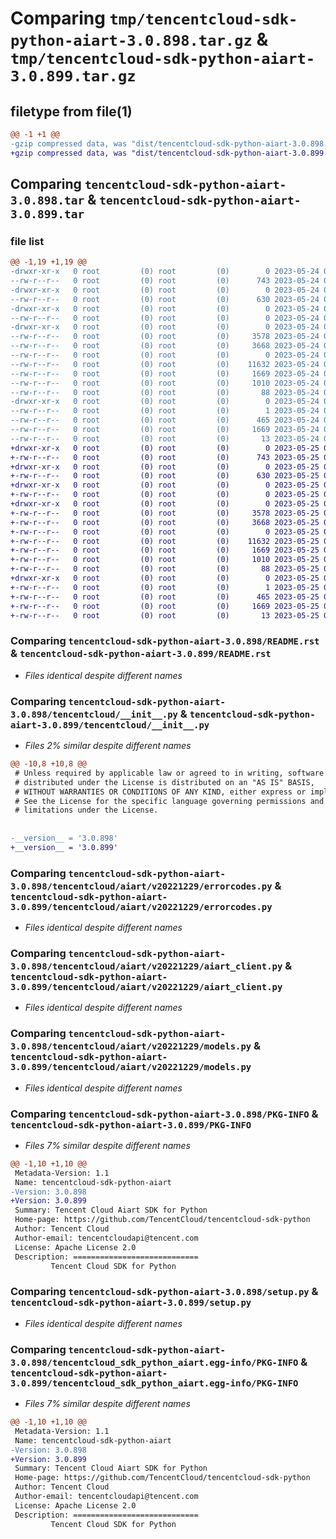 # Comparing `tmp/tencentcloud-sdk-python-aiart-3.0.898.tar.gz` & `tmp/tencentcloud-sdk-python-aiart-3.0.899.tar.gz`

## filetype from file(1)

```diff
@@ -1 +1 @@
-gzip compressed data, was "dist/tencentcloud-sdk-python-aiart-3.0.898.tar", last modified: Wed May 24 01:44:03 2023, max compression
+gzip compressed data, was "dist/tencentcloud-sdk-python-aiart-3.0.899.tar", last modified: Thu May 25 00:15:41 2023, max compression
```

## Comparing `tencentcloud-sdk-python-aiart-3.0.898.tar` & `tencentcloud-sdk-python-aiart-3.0.899.tar`

### file list

```diff
@@ -1,19 +1,19 @@
-drwxr-xr-x   0 root         (0) root         (0)        0 2023-05-24 01:44:03.000000 tencentcloud-sdk-python-aiart-3.0.898/
--rw-r--r--   0 root         (0) root         (0)      743 2023-05-24 01:44:03.000000 tencentcloud-sdk-python-aiart-3.0.898/README.rst
-drwxr-xr-x   0 root         (0) root         (0)        0 2023-05-24 01:44:03.000000 tencentcloud-sdk-python-aiart-3.0.898/tencentcloud/
--rw-r--r--   0 root         (0) root         (0)      630 2023-05-24 01:44:03.000000 tencentcloud-sdk-python-aiart-3.0.898/tencentcloud/__init__.py
-drwxr-xr-x   0 root         (0) root         (0)        0 2023-05-24 01:44:03.000000 tencentcloud-sdk-python-aiart-3.0.898/tencentcloud/aiart/
--rw-r--r--   0 root         (0) root         (0)        0 2023-05-24 01:44:03.000000 tencentcloud-sdk-python-aiart-3.0.898/tencentcloud/aiart/__init__.py
-drwxr-xr-x   0 root         (0) root         (0)        0 2023-05-24 01:44:03.000000 tencentcloud-sdk-python-aiart-3.0.898/tencentcloud/aiart/v20221229/
--rw-r--r--   0 root         (0) root         (0)     3578 2023-05-24 01:44:03.000000 tencentcloud-sdk-python-aiart-3.0.898/tencentcloud/aiart/v20221229/errorcodes.py
--rw-r--r--   0 root         (0) root         (0)     3668 2023-05-24 01:44:03.000000 tencentcloud-sdk-python-aiart-3.0.898/tencentcloud/aiart/v20221229/aiart_client.py
--rw-r--r--   0 root         (0) root         (0)        0 2023-05-24 01:44:03.000000 tencentcloud-sdk-python-aiart-3.0.898/tencentcloud/aiart/v20221229/__init__.py
--rw-r--r--   0 root         (0) root         (0)    11632 2023-05-24 01:44:03.000000 tencentcloud-sdk-python-aiart-3.0.898/tencentcloud/aiart/v20221229/models.py
--rw-r--r--   0 root         (0) root         (0)     1669 2023-05-24 01:44:03.000000 tencentcloud-sdk-python-aiart-3.0.898/PKG-INFO
--rw-r--r--   0 root         (0) root         (0)     1010 2023-05-24 01:44:03.000000 tencentcloud-sdk-python-aiart-3.0.898/setup.py
--rw-r--r--   0 root         (0) root         (0)       88 2023-05-24 01:44:03.000000 tencentcloud-sdk-python-aiart-3.0.898/setup.cfg
-drwxr-xr-x   0 root         (0) root         (0)        0 2023-05-24 01:44:03.000000 tencentcloud-sdk-python-aiart-3.0.898/tencentcloud_sdk_python_aiart.egg-info/
--rw-r--r--   0 root         (0) root         (0)        1 2023-05-24 01:44:03.000000 tencentcloud-sdk-python-aiart-3.0.898/tencentcloud_sdk_python_aiart.egg-info/dependency_links.txt
--rw-r--r--   0 root         (0) root         (0)      465 2023-05-24 01:44:03.000000 tencentcloud-sdk-python-aiart-3.0.898/tencentcloud_sdk_python_aiart.egg-info/SOURCES.txt
--rw-r--r--   0 root         (0) root         (0)     1669 2023-05-24 01:44:03.000000 tencentcloud-sdk-python-aiart-3.0.898/tencentcloud_sdk_python_aiart.egg-info/PKG-INFO
--rw-r--r--   0 root         (0) root         (0)       13 2023-05-24 01:44:03.000000 tencentcloud-sdk-python-aiart-3.0.898/tencentcloud_sdk_python_aiart.egg-info/top_level.txt
+drwxr-xr-x   0 root         (0) root         (0)        0 2023-05-25 00:15:41.000000 tencentcloud-sdk-python-aiart-3.0.899/
+-rw-r--r--   0 root         (0) root         (0)      743 2023-05-25 00:15:41.000000 tencentcloud-sdk-python-aiart-3.0.899/README.rst
+drwxr-xr-x   0 root         (0) root         (0)        0 2023-05-25 00:15:41.000000 tencentcloud-sdk-python-aiart-3.0.899/tencentcloud/
+-rw-r--r--   0 root         (0) root         (0)      630 2023-05-25 00:15:41.000000 tencentcloud-sdk-python-aiart-3.0.899/tencentcloud/__init__.py
+drwxr-xr-x   0 root         (0) root         (0)        0 2023-05-25 00:15:41.000000 tencentcloud-sdk-python-aiart-3.0.899/tencentcloud/aiart/
+-rw-r--r--   0 root         (0) root         (0)        0 2023-05-25 00:15:41.000000 tencentcloud-sdk-python-aiart-3.0.899/tencentcloud/aiart/__init__.py
+drwxr-xr-x   0 root         (0) root         (0)        0 2023-05-25 00:15:41.000000 tencentcloud-sdk-python-aiart-3.0.899/tencentcloud/aiart/v20221229/
+-rw-r--r--   0 root         (0) root         (0)     3578 2023-05-25 00:15:41.000000 tencentcloud-sdk-python-aiart-3.0.899/tencentcloud/aiart/v20221229/errorcodes.py
+-rw-r--r--   0 root         (0) root         (0)     3668 2023-05-25 00:15:41.000000 tencentcloud-sdk-python-aiart-3.0.899/tencentcloud/aiart/v20221229/aiart_client.py
+-rw-r--r--   0 root         (0) root         (0)        0 2023-05-25 00:15:41.000000 tencentcloud-sdk-python-aiart-3.0.899/tencentcloud/aiart/v20221229/__init__.py
+-rw-r--r--   0 root         (0) root         (0)    11632 2023-05-25 00:15:41.000000 tencentcloud-sdk-python-aiart-3.0.899/tencentcloud/aiart/v20221229/models.py
+-rw-r--r--   0 root         (0) root         (0)     1669 2023-05-25 00:15:41.000000 tencentcloud-sdk-python-aiart-3.0.899/PKG-INFO
+-rw-r--r--   0 root         (0) root         (0)     1010 2023-05-25 00:15:41.000000 tencentcloud-sdk-python-aiart-3.0.899/setup.py
+-rw-r--r--   0 root         (0) root         (0)       88 2023-05-25 00:15:41.000000 tencentcloud-sdk-python-aiart-3.0.899/setup.cfg
+drwxr-xr-x   0 root         (0) root         (0)        0 2023-05-25 00:15:41.000000 tencentcloud-sdk-python-aiart-3.0.899/tencentcloud_sdk_python_aiart.egg-info/
+-rw-r--r--   0 root         (0) root         (0)        1 2023-05-25 00:15:41.000000 tencentcloud-sdk-python-aiart-3.0.899/tencentcloud_sdk_python_aiart.egg-info/dependency_links.txt
+-rw-r--r--   0 root         (0) root         (0)      465 2023-05-25 00:15:41.000000 tencentcloud-sdk-python-aiart-3.0.899/tencentcloud_sdk_python_aiart.egg-info/SOURCES.txt
+-rw-r--r--   0 root         (0) root         (0)     1669 2023-05-25 00:15:41.000000 tencentcloud-sdk-python-aiart-3.0.899/tencentcloud_sdk_python_aiart.egg-info/PKG-INFO
+-rw-r--r--   0 root         (0) root         (0)       13 2023-05-25 00:15:41.000000 tencentcloud-sdk-python-aiart-3.0.899/tencentcloud_sdk_python_aiart.egg-info/top_level.txt
```

### Comparing `tencentcloud-sdk-python-aiart-3.0.898/README.rst` & `tencentcloud-sdk-python-aiart-3.0.899/README.rst`

 * *Files identical despite different names*

### Comparing `tencentcloud-sdk-python-aiart-3.0.898/tencentcloud/__init__.py` & `tencentcloud-sdk-python-aiart-3.0.899/tencentcloud/__init__.py`

 * *Files 2% similar despite different names*

```diff
@@ -10,8 +10,8 @@
 # Unless required by applicable law or agreed to in writing, software
 # distributed under the License is distributed on an "AS IS" BASIS,
 # WITHOUT WARRANTIES OR CONDITIONS OF ANY KIND, either express or implied.
 # See the License for the specific language governing permissions and
 # limitations under the License.
 
 
-__version__ = '3.0.898'
+__version__ = '3.0.899'
```

### Comparing `tencentcloud-sdk-python-aiart-3.0.898/tencentcloud/aiart/v20221229/errorcodes.py` & `tencentcloud-sdk-python-aiart-3.0.899/tencentcloud/aiart/v20221229/errorcodes.py`

 * *Files identical despite different names*

### Comparing `tencentcloud-sdk-python-aiart-3.0.898/tencentcloud/aiart/v20221229/aiart_client.py` & `tencentcloud-sdk-python-aiart-3.0.899/tencentcloud/aiart/v20221229/aiart_client.py`

 * *Files identical despite different names*

### Comparing `tencentcloud-sdk-python-aiart-3.0.898/tencentcloud/aiart/v20221229/models.py` & `tencentcloud-sdk-python-aiart-3.0.899/tencentcloud/aiart/v20221229/models.py`

 * *Files identical despite different names*

### Comparing `tencentcloud-sdk-python-aiart-3.0.898/PKG-INFO` & `tencentcloud-sdk-python-aiart-3.0.899/PKG-INFO`

 * *Files 7% similar despite different names*

```diff
@@ -1,10 +1,10 @@
 Metadata-Version: 1.1
 Name: tencentcloud-sdk-python-aiart
-Version: 3.0.898
+Version: 3.0.899
 Summary: Tencent Cloud Aiart SDK for Python
 Home-page: https://github.com/TencentCloud/tencentcloud-sdk-python
 Author: Tencent Cloud
 Author-email: tencentcloudapi@tencent.com
 License: Apache License 2.0
 Description: ============================
         Tencent Cloud SDK for Python
```

### Comparing `tencentcloud-sdk-python-aiart-3.0.898/setup.py` & `tencentcloud-sdk-python-aiart-3.0.899/setup.py`

 * *Files identical despite different names*

### Comparing `tencentcloud-sdk-python-aiart-3.0.898/tencentcloud_sdk_python_aiart.egg-info/PKG-INFO` & `tencentcloud-sdk-python-aiart-3.0.899/tencentcloud_sdk_python_aiart.egg-info/PKG-INFO`

 * *Files 7% similar despite different names*

```diff
@@ -1,10 +1,10 @@
 Metadata-Version: 1.1
 Name: tencentcloud-sdk-python-aiart
-Version: 3.0.898
+Version: 3.0.899
 Summary: Tencent Cloud Aiart SDK for Python
 Home-page: https://github.com/TencentCloud/tencentcloud-sdk-python
 Author: Tencent Cloud
 Author-email: tencentcloudapi@tencent.com
 License: Apache License 2.0
 Description: ============================
         Tencent Cloud SDK for Python
```

